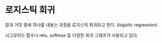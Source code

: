 # 로지스틱 회귀

참과 거짓 중에 하나를 내놓는 과정을 로지스틱 회귀라고 한다. (logistic regression)

시그모이드 함수나 relu, softmax 등 다양한 회귀 그래프가 사용되고 있다.
